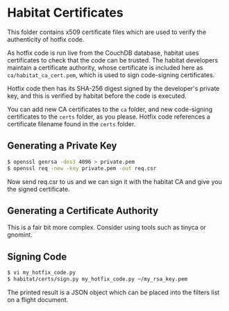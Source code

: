 Habitat Certificates
====================

This folder contains x509 certificate files which are used to verify the
authenticity of hotfix code.

As hotfix code is run live from the CouchDB database, habitat uses certificates
to check that the code can be trusted. The habitat developers maintain a
certificate authority, whose certificate is included here as
`ca/habitat_ca_cert.pem`, which is used to sign code-signing certificates.

Hotfix code then has its SHA-256 digest signed by the developer's private key,
and this is verified by habitat before the code is executed.

You can add new CA certificates to the `ca` folder, and new code-signing
certificates to the `certs` folder, as you please. Hotfix code references a
certificate filename found in the `certs` folder.

Generating a Private Key
------------------------

```bash
$ openssl genrsa -des3 4096 > private.pem
$ openssl req -new -key private.pem -out req.csr
```

Now send req.csr to us and we can sign it with the habitat CA and give you the
signed certificate.

Generating a Certificate Authority
----------------------------------

This is a fair bit more complex. Consider using tools such as tinyca or
gnomint.

Signing Code
------------

```bash
$ vi my_hotfix_code.py
$ habitat/certs/sign.py my_hotfix_code.py ~/my_rsa_key.pem
```

The printed result is a JSON object which can be placed into the filters list
on a flight document.
